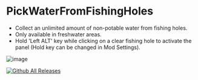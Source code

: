 # PickWaterFromFishingHoles
* Collect an unlimited amount of non-potable water from fishing holes.
* Only available in freshwater areas.
* Hold 'Left ALT' key while clicking on a clear fishing hole to activate the panel (Hold key can be changed in Mod Settings).

![image](https://github.com/user-attachments/assets/27a10b0a-14d9-4bc0-beaf-57934fa5c87d)

[![Github All Releases](https://img.shields.io/github/downloads/RomainDeschampsFR/PickWaterFromFishingHoles/total.svg)]()
